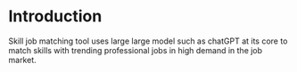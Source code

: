 # Introduction
Skill job matching tool uses large large model such as chatGPT at its core to match skills with trending professional jobs in high demand in the job market.


